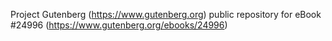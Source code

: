 Project Gutenberg (https://www.gutenberg.org) public repository for eBook #24996 (https://www.gutenberg.org/ebooks/24996)
